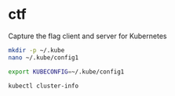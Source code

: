 # ctf

Capture the flag client and server for Kubernetes

``` bash
mkdir -p ~/.kube
nano ~/.kube/config1

export KUBECONFIG=~/.kube/config1

kubectl cluster-info
```